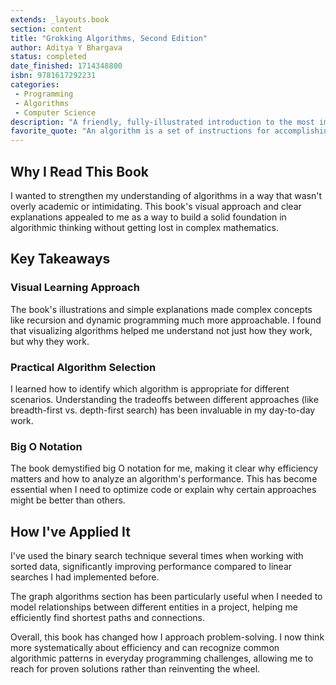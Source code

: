 ```yaml
---
extends: _layouts.book
section: content
title: "Grokking Algorithms, Second Edition"
author: Aditya Y Bhargava
status: completed
date_finished: 1714348800
isbn: 9781617292231
categories:
 - Programming
 - Algorithms
 - Computer Science
description: "A friendly, fully-illustrated introduction to the most important computer programming algorithms with beautifully simple explanations and fun illustrations."
favorite_quote: "An algorithm is a set of instructions for accomplishing a task. Every piece of code could be called an algorithm, but we usually use the word to describe techniques that have been proven to work efficiently and effectively."
---
```


## Why I Read This Book

I wanted to strengthen my understanding of algorithms in a way that wasn't overly academic or intimidating. This book's visual approach and clear explanations appealed to me as a way to build a solid foundation in algorithmic thinking without getting lost in complex mathematics.

## Key Takeaways

### Visual Learning Approach

The book's illustrations and simple explanations made complex concepts like recursion and dynamic programming much more approachable. I found that visualizing algorithms helped me understand not just how they work, but why they work.

### Practical Algorithm Selection

I learned how to identify which algorithm is appropriate for different scenarios. Understanding the tradeoffs between different approaches (like breadth-first vs. depth-first search) has been invaluable in my day-to-day work.

### Big O Notation

The book demystified big O notation for me, making it clear why efficiency matters and how to analyze an algorithm's performance. This has become essential when I need to optimize code or explain why certain approaches might be better than others.

## How I've Applied It

I've used the binary search technique several times when working with sorted data, significantly improving performance compared to linear searches I had implemented before.

The graph algorithms section has been particularly useful when I needed to model relationships between different entities in a project, helping me efficiently find shortest paths and connections.

Overall, this book has changed how I approach problem-solving. I now think more systematically about efficiency and can recognize common algorithmic patterns in everyday programming challenges, allowing me to reach for proven solutions rather than reinventing the wheel. 